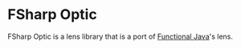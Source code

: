 FSharp Optic
============

FSharp Optic is a lens library that is a port of [Functional Java](https://github.com/functionaljava/functionaljava)'s lens.
